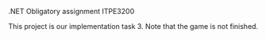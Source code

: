 .NET Obligatory assignment ITPE3200

This project is our implementation task 3. Note that the game is not finished. 
